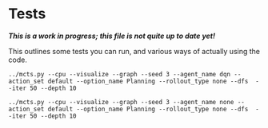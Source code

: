 
# Tests

***This is a work in progress; this file is not quite up to date yet!***

This outlines some tests you can run, and various ways of actually using the code.

```
../mcts.py --cpu --visualize --graph --seed 3 --agent_name dqn --action_set default --option_name Planning --rollout_type none --dfs  --iter 50 --depth 10
```

```
../mcts.py --cpu --visualize --graph --seed 3 --agent_name none --action_set default --option_name Planning --rollout_type none --dfs  --iter 50 --depth 10
```

